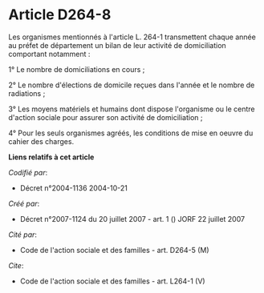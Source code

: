 # Article D264-8

Les organismes mentionnés à l'article L. 264-1 transmettent chaque année au préfet de département un bilan de leur activité
de domiciliation comportant notamment :

1° Le nombre de domiciliations en cours ;

2° Le nombre d'élections de domicile reçues dans l'année et le nombre de radiations ;

3° Les moyens matériels et humains dont dispose l'organisme ou le centre d'action sociale pour assurer son activité de
domiciliation ;

4° Pour les seuls organismes agréés, les conditions de mise en oeuvre du cahier des charges.

**Liens relatifs à cet article**

_Codifié par_:

  - Décret n°2004-1136 2004-10-21

_Créé par_:

  - Décret n°2007-1124 du 20 juillet 2007 - art. 1 () JORF 22 juillet 2007

_Cité par_:

  - Code de l'action sociale et des familles - art. D264-5 (M)

_Cite_:

  - Code de l'action sociale et des familles - art. L264-1 (V)
